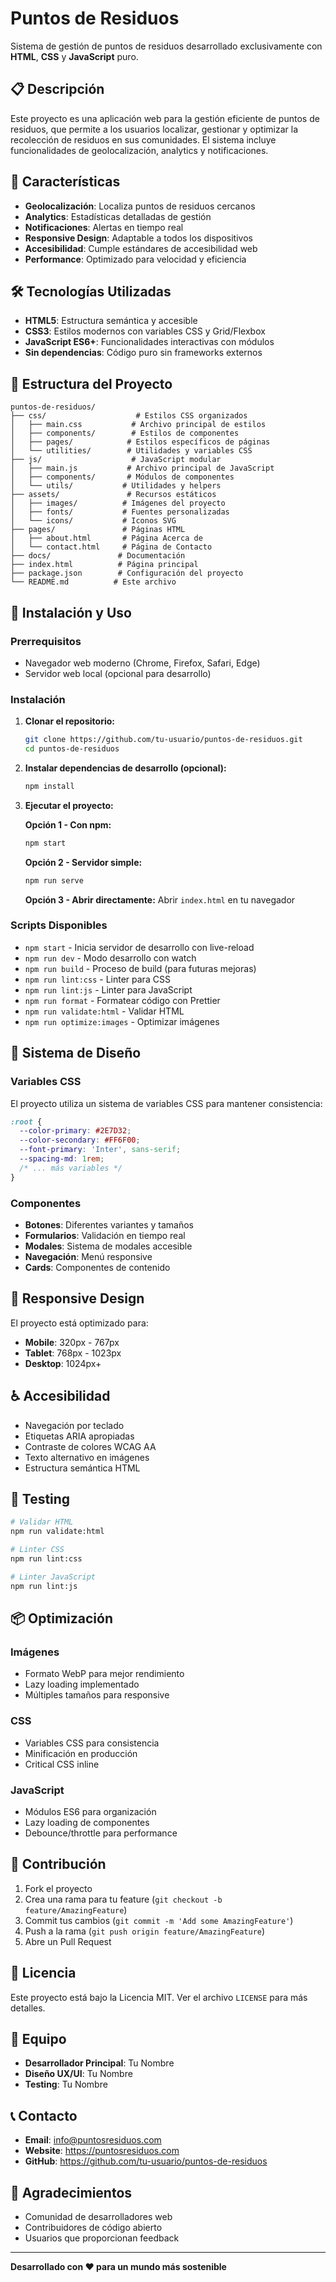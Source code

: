# Puntos de Residuos

Sistema de gestión de puntos de residuos desarrollado exclusivamente con **HTML**, **CSS** y **JavaScript** puro.

## 📋 Descripción

Este proyecto es una aplicación web para la gestión eficiente de puntos de residuos, que permite a los usuarios localizar, gestionar y optimizar la recolección de residuos en sus comunidades. El sistema incluye funcionalidades de geolocalización, analytics y notificaciones.

## 🚀 Características

- **Geolocalización**: Localiza puntos de residuos cercanos
- **Analytics**: Estadísticas detalladas de gestión
- **Notificaciones**: Alertas en tiempo real
- **Responsive Design**: Adaptable a todos los dispositivos
- **Accesibilidad**: Cumple estándares de accesibilidad web
- **Performance**: Optimizado para velocidad y eficiencia

## 🛠️ Tecnologías Utilizadas

- **HTML5**: Estructura semántica y accesible
- **CSS3**: Estilos modernos con variables CSS y Grid/Flexbox
- **JavaScript ES6+**: Funcionalidades interactivas con módulos
- **Sin dependencias**: Código puro sin frameworks externos

## 📁 Estructura del Proyecto

```
puntos-de-residuos/
├── css/                    # Estilos CSS organizados
│   ├── main.css           # Archivo principal de estilos
│   ├── components/        # Estilos de componentes
│   ├── pages/            # Estilos específicos de páginas
│   └── utilities/        # Utilidades y variables CSS
├── js/                    # JavaScript modular
│   ├── main.js           # Archivo principal de JavaScript
│   ├── components/       # Módulos de componentes
│   └── utils/           # Utilidades y helpers
├── assets/               # Recursos estáticos
│   ├── images/          # Imágenes del proyecto
│   ├── fonts/           # Fuentes personalizadas
│   └── icons/           # Iconos SVG
├── pages/               # Páginas HTML
│   ├── about.html       # Página Acerca de
│   └── contact.html     # Página de Contacto
├── docs/               # Documentación
├── index.html          # Página principal
├── package.json        # Configuración del proyecto
└── README.md          # Este archivo
```

## 🚀 Instalación y Uso

### Prerrequisitos

- Navegador web moderno (Chrome, Firefox, Safari, Edge)
- Servidor web local (opcional para desarrollo)

### Instalación

1. **Clonar el repositorio:**
   ```bash
   git clone https://github.com/tu-usuario/puntos-de-residuos.git
   cd puntos-de-residuos
   ```

2. **Instalar dependencias de desarrollo (opcional):**
   ```bash
   npm install
   ```

3. **Ejecutar el proyecto:**
   
   **Opción 1 - Con npm:**
   ```bash
   npm start
   ```
   
   **Opción 2 - Servidor simple:**
   ```bash
   npm run serve
   ```
   
   **Opción 3 - Abrir directamente:**
   Abrir `index.html` en tu navegador

### Scripts Disponibles

- `npm start` - Inicia servidor de desarrollo con live-reload
- `npm run dev` - Modo desarrollo con watch
- `npm run build` - Proceso de build (para futuras mejoras)
- `npm run lint:css` - Linter para CSS
- `npm run lint:js` - Linter para JavaScript
- `npm run format` - Formatear código con Prettier
- `npm run validate:html` - Validar HTML
- `npm run optimize:images` - Optimizar imágenes

## 🎨 Sistema de Diseño

### Variables CSS

El proyecto utiliza un sistema de variables CSS para mantener consistencia:

```css
:root {
  --color-primary: #2E7D32;
  --color-secondary: #FF6F00;
  --font-primary: 'Inter', sans-serif;
  --spacing-md: 1rem;
  /* ... más variables */
}
```

### Componentes

- **Botones**: Diferentes variantes y tamaños
- **Formularios**: Validación en tiempo real
- **Modales**: Sistema de modales accesible
- **Navegación**: Menú responsive
- **Cards**: Componentes de contenido

## 📱 Responsive Design

El proyecto está optimizado para:

- **Mobile**: 320px - 767px
- **Tablet**: 768px - 1023px
- **Desktop**: 1024px+

## ♿ Accesibilidad

- Navegación por teclado
- Etiquetas ARIA apropiadas
- Contraste de colores WCAG AA
- Texto alternativo en imágenes
- Estructura semántica HTML

## 🧪 Testing

```bash
# Validar HTML
npm run validate:html

# Linter CSS
npm run lint:css

# Linter JavaScript
npm run lint:js
```

## 📦 Optimización

### Imágenes
- Formato WebP para mejor rendimiento
- Lazy loading implementado
- Múltiples tamaños para responsive

### CSS
- Variables CSS para consistencia
- Minificación en producción
- Critical CSS inline

### JavaScript
- Módulos ES6 para organización
- Lazy loading de componentes
- Debounce/throttle para performance

## 🤝 Contribución

1. Fork el proyecto
2. Crea una rama para tu feature (`git checkout -b feature/AmazingFeature`)
3. Commit tus cambios (`git commit -m 'Add some AmazingFeature'`)
4. Push a la rama (`git push origin feature/AmazingFeature`)
5. Abre un Pull Request

## 📄 Licencia

Este proyecto está bajo la Licencia MIT. Ver el archivo `LICENSE` para más detalles.

## 👥 Equipo

- **Desarrollador Principal**: Tu Nombre
- **Diseño UX/UI**: Tu Nombre
- **Testing**: Tu Nombre

## 📞 Contacto

- **Email**: info@puntosresiduos.com
- **Website**: https://puntosresiduos.com
- **GitHub**: https://github.com/tu-usuario/puntos-de-residuos

## 🙏 Agradecimientos

- Comunidad de desarrolladores web
- Contribuidores de código abierto
- Usuarios que proporcionan feedback

---

**Desarrollado con ❤️ para un mundo más sostenible**